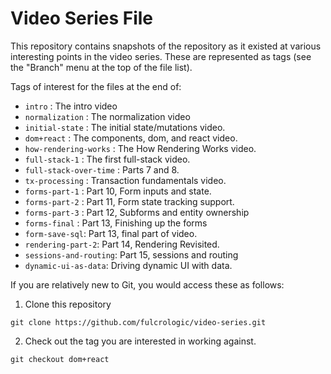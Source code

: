 # Video Series File

This repository contains snapshots of the repository as it existed at various interesting points
in the video series. These are represented as tags (see the "Branch" menu at the top of the file list).

Tags of interest for the files at the end of:

* `intro` : The intro video
* `normalization` : The normalization video
* `initial-state` : The initial state/mutations video.
* `dom+react` : The components, dom, and react video.
* `how-rendering-works` : The How Rendering Works video.
* `full-stack-1` : The first full-stack video.
* `full-stack-over-time` : Parts 7 and 8.
* `tx-processing` : Transaction fundamentals video.
* `forms-part-1` : Part 10, Form inputs and state.
* `forms-part-2` : Part 11, Form state tracking support.
* `forms-part-3` : Part 12, Subforms and entity ownership
* `forms-final` : Part 13, Finishing up the forms
* `form-save-sql`: Part 13, final part of video.
* `rendering-part-2`: Part 14, Rendering Revisited.
* `sessions-and-routing`: Part 15, sessions and routing
* `dynamic-ui-as-data`: Driving dynamic UI with data.

If you are relatively new to Git, you would access these as 
follows:

1. Clone this repository

```
git clone https://github.com/fulcrologic/video-series.git
```

2. Check out the tag you are interested in working against.

```
git checkout dom+react
```